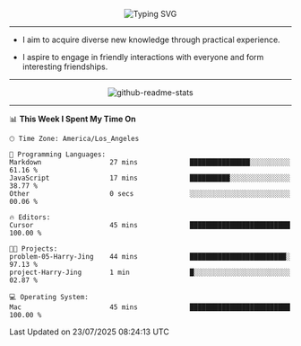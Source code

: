 <p align="center">
  <img src="https://readme-typing-svg.demolab.com?font=Fira+Code&weight=500&size=32&duration=2500&pause=1600&center=true&vCenter=true&random=false&width=1024&height=64&lines=Hi+there+%F0%9F%91%8B;I'm+delighted+you+could+make+it+here+%F0%9F%8E%89;I'm+Harry%2C+a+college+student+still+finding+my+way" alt="Typing SVG" />
</p>


---


- I aim to acquire diverse new knowledge through practical experience.

- I aspire to engage in friendly interactions with everyone and form interesting friendships.


---


<p align="center">
  <img src="https://github-readme-stats.vercel.app/api?username=Harry-Jing&show_icons=true" alt="github-readme-stats"/>
</p>


---

<!--START_SECTION:waka-->
📊 **This Week I Spent My Time On** 

```text
🕑︎ Time Zone: America/Los_Angeles

💬 Programming Languages: 
Markdown                 27 mins             ███████████████░░░░░░░░░░   61.16 % 
JavaScript               17 mins             ██████████░░░░░░░░░░░░░░░   38.77 % 
Other                    0 secs              ░░░░░░░░░░░░░░░░░░░░░░░░░   00.06 % 

🔥 Editors: 
Cursor                   45 mins             █████████████████████████   100.00 % 

🐱‍💻 Projects: 
problem-05-Harry-Jing    44 mins             ████████████████████████░   97.13 % 
project-Harry-Jing       1 min               █░░░░░░░░░░░░░░░░░░░░░░░░   02.87 % 

💻 Operating System: 
Mac                      45 mins             █████████████████████████   100.00 % 
```


 Last Updated on 23/07/2025 08:24:13 UTC
<!--END_SECTION:waka-->
